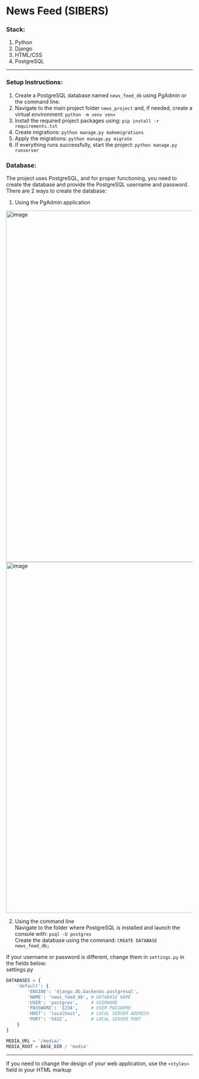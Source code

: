 <h1>News Feed (SIBERS)</h1>

<h3>Stack:</h3>

1. Python
2. Django
3. HTML/CSS
4. PostgreSQL

-----

<h3>Setup Instructions:</h3>

1. Create a PostgreSQL database named ```news_feed_db``` using PgAdmin or the command line.
2. Navigate to the main project folder ```news_project``` and, if needed, create a virtual environment: ```python -m venv venv```
3. Install the required project packages using: ```pip install -r requirements.txt```
4. Create migrations: ```python manage.py makemigrations```
5. Apply the migrations: ```python manage.py migrate```
6. If everything runs successfully, start the project: ```python manage.py runserver```

<h3>Database:</h3>

The project uses PostgreSQL, and for proper functioning, you need to create the database and provide the PostgreSQL username and password. <br>
There are 2 ways to create the database:

1. Using the PgAdmin application
<img align="center" width="1458" height="946" alt="image" src="https://github.com/user-attachments/assets/1b8645b1-81aa-47b6-a14a-1e0077d2adab" />
<img align="center" width="1458" height="945" alt="image" src="https://github.com/user-attachments/assets/beb1bfe6-92ba-43c2-b59d-abd40fdaa758" />

<br>

2. Using the command line <br>
Navigate to the folder where PostgreSQL is installed and launch the console with: ```psql -U postgres``` <br>
Create the database using the command: ```CREATE DATABASE news_feed_db;``` <br>

If your username or password is different, change them in `settings.py` in the fields below: <br>
settings.py
```python 
DATABASES = {
    'default': {
        'ENGINE': 'django.db.backends.postgresql',
        'NAME': 'news_feed_db', # DATABASE NAME
        'USER': 'postgres',     # USERNAME
        'PASSWORD': '1234',     # USER PASSWORD
        'HOST': 'localhost',    # LOCAL SERVER ADDRESS
        'PORT': '5432',         # LOCAL SERVER PORT
    }
}

MEDIA_URL = '/media/'
MEDIA_ROOT = BASE_DIR / 'media'

```
------

If you need to change the design of your web application, use the ```<styles>``` field in your HTML markup
